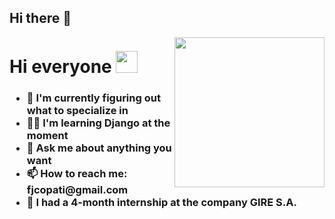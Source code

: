 ## Hi there 👋

<img id='gif' align="right" src="https://giphy.com/gifs/computer-90s-Xbjut97XRr1aU" width="240">
<header align="left">
    <h1 align="left">Hi everyone <img src="https://media.giphy.com/media/hvRJCLFzcasrR4ia7z/giphy.gif" width="35"></h1>
    <h3 align="left">
        <ul>
            <li>🔭 I'm currently figuring out what to specialize in</li>
            <li>👨‍🎓 I'm learning Django at the moment</li>
            <li>💬 Ask me about anything you want</li>
            <li>📫 How to reach me: fjcopati@gmail.com</li>
            <li>💼 I had a 4-month internship at the company GIRE S.A.</li>
        </ul>
    </h3>
</header>

<!--
**Cristian1308/Cristian1308** is a ✨ _special_ ✨ repository because its `README.md` (this file) appears on your GitHub profile.

Here are some ideas to get you started:

- 🔭 I’m currently working on ...
- 🌱 I’m currently learning ...
- 👯 I’m looking to collaborate on ...
- 🤔 I’m looking for help with ...
- 💬 Ask me about ...
- 📫 How to reach me: ...
- 😄 Pronouns: ...
- ⚡ Fun fact: ...
-->
